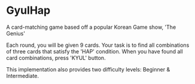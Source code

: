 # GyulHap
A card-matching game based off a popular Korean Game show, 'The Genius'

Each round, you will be given 9 cards.
Your task is to find all combinations of three cards that satisfy the 'HAP' condition.
When you have found all card combinations, press 'KYUL' button.

This implementation also provides two difficulty levels: Beginner & Intermediate.
